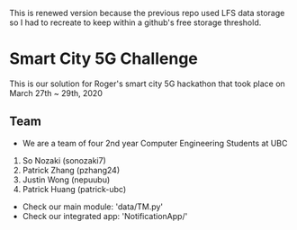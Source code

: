 This is renewed version because the previous repo used LFS data storage so I had to recreate to keep within a github's free storage threshold.

# Smart City 5G Challenge
This is our solution for Roger's smart city 5G hackathon that took place on March 27th ~ 29th, 2020

## Team 
- We are a team of four 2nd year Computer Engineering Students at UBC
1) So Nozaki        (sonozaki7)
2) Patrick Zhang    (pzhang24)
3) Justin Wong      (nepuubu)
4) Patrick Huang    (patrick-ubc)

- Check our main module: 'data/TM.py'
- Check our integrated app: 'NotificationApp/'
